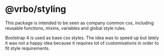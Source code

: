 # @vrbo/styling

This package is intended to be seen as company common css, including reusable functions, mixins, variables and global style rules. 

Bootstrap 4 is used as base css styles. The idea was to speed up but lately it was not a happy idea because it requires lot of customisations in order to fit style requirements. 